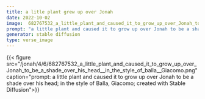 ```yaml
---
title: a litle plant grew up over Jonah
date: 2022-10-02
image:  682767532_a_little_plant_and_caused_it_to_grow_up_over_Jonah_to_be_a_shade_over_his_head__in_the_style_of_balla__Giacomo.png
prompt: "a little plant and caused it to grow up over Jonah to be a shade over his head; in the style of Balla, Giacomo"
generator: stable diffusion
type: verse_image
---
```


{{< figure src="/jonah/4/6/682767532_a_little_plant_and_caused_it_to_grow_up_over_Jonah_to_be_a_shade_over_his_head__in_the_style_of_balla__Giacomo.png" caption="prompt: a little plant and caused it to grow up over Jonah to be a shade over his head; in the style of Balla, Giacomo; created with Stable Diffusion">}}
